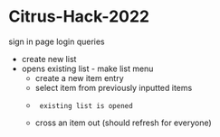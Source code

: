 # Citrus-Hack-2022

sign in page
login queries
- create new list
- opens existing list
      -     make list menu
	- create a new item entry
	- select item from previously inputted items
     -      existing list is opened
	- cross an item out (should refresh for everyone)
